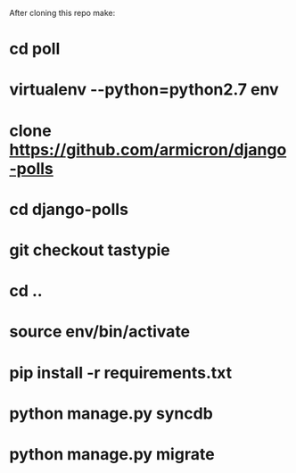 After cloning this repo make:
# cd poll
# virtualenv --python=python2.7 env
# clone https://github.com/armicron/django-polls
# cd django-polls
# git checkout tastypie
# cd ..
# source env/bin/activate
# pip install -r requirements.txt
# python manage.py syncdb
# python manage.py migrate
